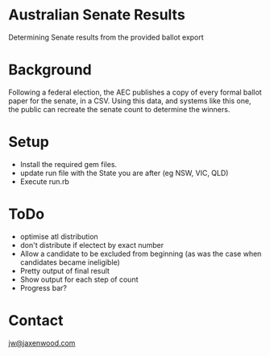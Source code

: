 # Australian Senate Results
Determining Senate results from the provided ballot export

# Background
Following a federal election, the AEC publishes a copy of every formal ballot paper for the senate, in a CSV.
Using this data, and systems like this one, the public can recreate the senate count to determine the winners.

# Setup
+ Install the required gem files.
+ update run file with the State you are after (eg NSW, VIC, QLD)
+ Execute run.rb

# ToDo
+ optimise atl distribution
+ don't distribute if electect by exact number
+ Allow a candidate to be excluded from beginning (as was the case when candidates became ineligible)
+ Pretty output of final result
+ Show output for each step of count
+ Progress bar?

# Contact
jw@jaxenwood.com